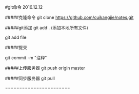 #git命令
2016.12.12


#####克隆命令
git clone https://github.com/cuikangjie/notes.git

#####git添加
git add . (添加本地所有文件)


git add file

#####提交

git commit -m "注释"

#####上传服务器
git push origin master

#####同步服务器
git pull

=======================

